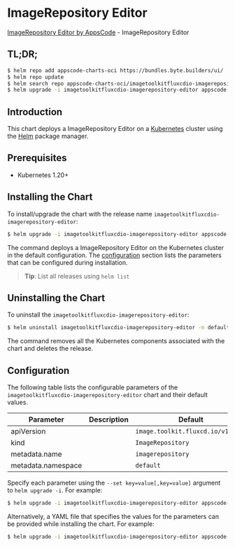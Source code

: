 # ImageRepository Editor

[ImageRepository Editor by AppsCode](https://byte.builders) - ImageRepository Editor

## TL;DR;

```bash
$ helm repo add appscode-charts-oci https://bundles.byte.builders/ui/
$ helm repo update
$ helm search repo appscode-charts-oci/imagetoolkitfluxcdio-imagerepository-editor --version=v0.4.21
$ helm upgrade -i imagetoolkitfluxcdio-imagerepository-editor appscode-charts-oci/imagetoolkitfluxcdio-imagerepository-editor -n default --create-namespace --version=v0.4.21
```

## Introduction

This chart deploys a ImageRepository Editor on a [Kubernetes](http://kubernetes.io) cluster using the [Helm](https://helm.sh) package manager.

## Prerequisites

- Kubernetes 1.20+

## Installing the Chart

To install/upgrade the chart with the release name `imagetoolkitfluxcdio-imagerepository-editor`:

```bash
$ helm upgrade -i imagetoolkitfluxcdio-imagerepository-editor appscode-charts-oci/imagetoolkitfluxcdio-imagerepository-editor -n default --create-namespace --version=v0.4.21
```

The command deploys a ImageRepository Editor on the Kubernetes cluster in the default configuration. The [configuration](#configuration) section lists the parameters that can be configured during installation.

> **Tip**: List all releases using `helm list`

## Uninstalling the Chart

To uninstall the `imagetoolkitfluxcdio-imagerepository-editor`:

```bash
$ helm uninstall imagetoolkitfluxcdio-imagerepository-editor -n default
```

The command removes all the Kubernetes components associated with the chart and deletes the release.

## Configuration

The following table lists the configurable parameters of the `imagetoolkitfluxcdio-imagerepository-editor` chart and their default values.

|     Parameter      | Description |                   Default                    |
|--------------------|-------------|----------------------------------------------|
| apiVersion         |             | <code>image.toolkit.fluxcd.io/v1beta2</code> |
| kind               |             | <code>ImageRepository</code>                 |
| metadata.name      |             | <code>imagerepository</code>                 |
| metadata.namespace |             | <code>default</code>                         |


Specify each parameter using the `--set key=value[,key=value]` argument to `helm upgrade -i`. For example:

```bash
$ helm upgrade -i imagetoolkitfluxcdio-imagerepository-editor appscode-charts-oci/imagetoolkitfluxcdio-imagerepository-editor -n default --create-namespace --version=v0.4.21 --set apiVersion=image.toolkit.fluxcd.io/v1beta2
```

Alternatively, a YAML file that specifies the values for the parameters can be provided while
installing the chart. For example:

```bash
$ helm upgrade -i imagetoolkitfluxcdio-imagerepository-editor appscode-charts-oci/imagetoolkitfluxcdio-imagerepository-editor -n default --create-namespace --version=v0.4.21 --values values.yaml
```
